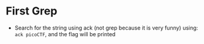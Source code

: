 # First Grep
- Search for the string using ack (not grep because it is very funny) using: `ack picoCTF`, and the flag will be printed